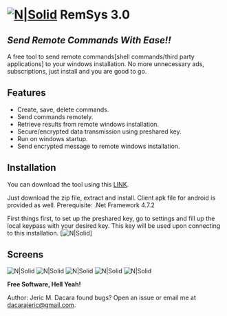 # [![N|Solid](https://i.ibb.co/p4vZ9RL/Pirate-Icon-Small.jpg)](https://github.com/dajjer93/RemSys-3.0) RemSys 3.0
## _Send Remote Commands With Ease!!_

A free tool to send remote commands[shell commands/third party applications]
to your windows installation. No more unnecessary ads, subscriptions, just
install and you are good to go.

## Features

- Create, save, delete commands.
- Send commands remotely.
- Retrieve results from remote windows installation.
- Secure/encrypted data transmission using preshared key.
- Run on windows startup.
- Send encrypted message to remote windows installation.

## Installation

You can download the tool using this [LINK](https://bit.ly/3vRbw54).

Just download the zip file, extract and install.
Client apk file for android is provided as well.
Prerequisite: .Net Framework 4.7.2

First things first, to set up the preshared key, go to settings
and fill up the local keypass with your desired key.
This key will be used upon connecting to this installation.
[![N|Solid](https://i.ibb.co/HzsmhJB/image.png)]

## Screens
![N|Solid](https://i.ibb.co/yYztbTw/image.png)
![N|Solid](https://i.ibb.co/xqL2ZZd/image.png)
![N|Solid](https://i.ibb.co/h2qn6jQ/image.png)
![N|Solid](https://i.ibb.co/PzsXndy/163215558-931570117617659-3361111282447096188-n.jpg)
![N|Solid](https://i.ibb.co/bmLjmXr/162430072-958989221575238-1262148494446450996-n.jpg)

**Free Software, Hell Yeah!**

Author: Jeric M. Dacara
found bugs? Open an issue or email me at [dacarajeric@gmail.com](mail:dacarajeric@gmail.com).
